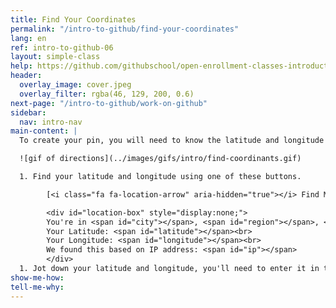 ```yaml
---
title: Find Your Coordinates
permalink: "/intro-to-github/find-your-coordinates"
lang: en
ref: intro-to-github-06
layout: simple-class
help: https://github.com/githubschool/open-enrollment-classes-introduction-to-github/issues/new?title=I%20need%20help&body=Describe%20what%20you%20need%20help%20with%20here.&labels=Help%20Wanted
header:
  overlay_image: cover.jpeg
  overlay_filter: rgba(46, 129, 200, 0.6)
next-page: "/intro-to-github/work-on-github"
sidebar:
  nav: intro-nav
main-content: |
  To create your pin, you will need to know the latitude and longitude of your home town:

  ![gif of directions](../images/gifs/intro/find-coordinants.gif)

  1. Find your latitude and longitude using one of these buttons.

        [<i class="fa fa-location-arrow" aria-hidden="true"></i> Find My Coordinates Automatically](#location){: #find-location .btn .btn--success} [<i class="fa fa-map-marker" aria-hidden="true"></i> Manually Search for My Own Coordinates ](https://mynasadata.larc.nasa.gov/latitudelongitude-finder/){: .btn .btn--warning}

        <div id="location-box" style="display:none;">
        You're in <span id="city"></span>, <span id="region"></span>, <span id="country"></span><br>
        Your Latitude: <span id="latitude"></span><br>
        Your Longitude: <span id="longitude"></span><br>
        We found this based on IP address: <span id="ip"></span>
        </div>
  1. Jot down your latitude and longitude, you'll need to enter it in the coming steps.
show-me-how: 
tell-me-why: 
---
```


